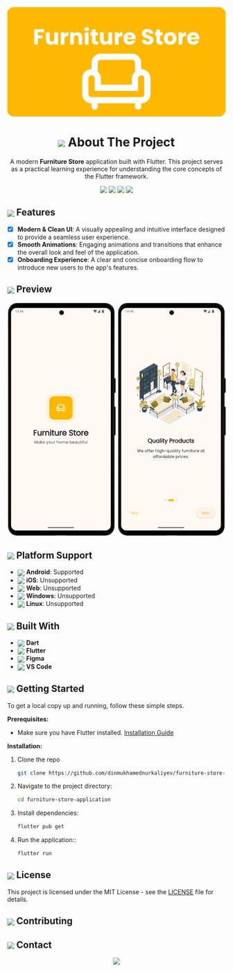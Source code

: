 
<div align="center">
  <img src="documentation/images/banner.png" width="800"/>

  # <img align="center" src="https://em-content.zobj.net/source/animated-noto-color-emoji/427/pencil_270f-fe0f.gif" width="25"/>  About The Project
A modern **Furniture Store** application built with Flutter. This project serves as a practical learning experience for understanding the core concepts of the Flutter framework.
  
</div>

  <div align="center">
    <img src="https://img.shields.io/github/license/dinmukhamednurkaliyev/furniture-store-application">
    <img src="https://img.shields.io/github/stars/dinmukhamednurkaliyev/furniture-store-application">
    <img src="https://img.shields.io/badge/Flutter-3.35%2B-blue">
    <img src="https://img.shields.io/badge/Flutter-3.35%2B-blue">
  </div>


## <img align="center" src="https://fonts.gstatic.com/s/e/notoemoji/latest/1f3af/512.webp" width="25"/> Features

-[x] **Modern & Clean UI**: A visually appealing and intuitive interface designed to provide a seamless user experience.
-[x] **Smooth Animations**: Engaging animations and transitions that enhance the overall look and feel of the application.
-[x] **Onboarding Experience**: A clear and concise onboarding flow to introduce new users to the app's features.

## <img align="center" src="https://fonts.gstatic.com/s/e/notoemoji/latest/2728/512.webp" width="25"/>  Preview

<p align="center">
  <img src="documentation/screenshots/splash-screen-portrait.png" width="250"> 
  <img src="documentation/screenshots/on-boarding-screen-portrait.png" width="250">
</p>


<!-- <div align="center">
  <b>Animated User Flow</b><br>
  <img src="documentation/demo.gif" width="250"/>
</div> -->



## <img align="center" src="https://em-content.zobj.net/source/animated-noto-color-emoji/427/check-mark-button_2705.gif" width="25"/>  Platform Support

- <img align="center" src="https://www.svgrepo.com/show/475631/android-color.svg" width="15"/> **Android**: <span>Supported</span>
- <img align="center" src="https://www.svgrepo.com/show/303125/apple-logo.svg" width="15" /> **iOS**: <span>Unsupported</span>
- <img align="center" src="https://www.svgrepo.com/show/475640/chrome-color.svg"  width="15"/> **Web**: <span>Unsupported</span>
- <img align="center" src="https://www.svgrepo.com/show/382713/windows-applications.svg" width="15"/> **Windows**: <span>Unsupported</span>
- <img align="center" src="https://www.svgrepo.com/show/354004/linux-tux.svg" width="15"/> **Linux**: <span>Unsupported</span>

## <img align="center" src="https://fonts.gstatic.com/s/e/notoemoji/latest/26a1/512.webp" width="25"/> Built With
- <a href="https://dart.dev/" target="_blank"><img align="center" src="https://cdn.jsdelivr.net/gh/devicons/devicon/icons/dart/dart-original.svg" width="15"/></a> **Dart** 
- <a href="https://flutter.dev/" target="_blank"><img align="center" src="https://cdn.jsdelivr.net/gh/devicons/devicon/icons/flutter/flutter-original.svg" width="15"/></a> **Flutter** 
- <a href="https://www.figma.com/" target="_blank"><img align="center" src="https://cdn.jsdelivr.net/gh/devicons/devicon/icons/figma/figma-original.svg" width="15"/></a> **Figma**
- <a href="https://code.visualstudio.com/" target="_blank"><img align="center" src="https://www.svgrepo.com/show/452129/vs-code.svg" width="15"/></a> **VS Code**


## <img align="center" src="https://fonts.gstatic.com/s/e/notoemoji/latest/1f680/512.webp" width="25"/> Getting Started

To get a local copy up and running, follow these simple steps.

**Prerequisites:**
* Make sure you have Flutter installed. [Installation Guide](https://docs.flutter.dev/get-started/install)

**Installation:**
1. Clone the repo
   ```sh
   git clone https://github.com/dinmukhamednurkaliyev/furniture-store-application.git
   ```

2. Navigate to the project directory:
    ```sh
    cd furniture-store-application
    ```

3. Install dependencies:
    ```sh
    flutter pub get
    ```

4. Run the application::
    ```sh
    flutter run
    ```

## <img align="center" src="https://em-content.zobj.net/source/animated-noto-color-emoji/427/locked_1f512.gif" width="25"/>  License 

This project is licensed under the MIT License - see the [LICENSE](LICENSE) file for details.


## <img align="center" src="https://em-content.zobj.net/source/animated-noto-color-emoji/427/handshake_1f91d.gif" width="25"/>  Contributing

## <img align="center" src="https://em-content.zobj.net/source/animated-noto-color-emoji/427/bell_1f514.gif" width="25"/>  Contact 

<div align="center">
<img src="https://user-images.githubusercontent.com/74038190/216656963-09118229-8a9e-4af0-910c-c37f35f2e210.gif">
</div>